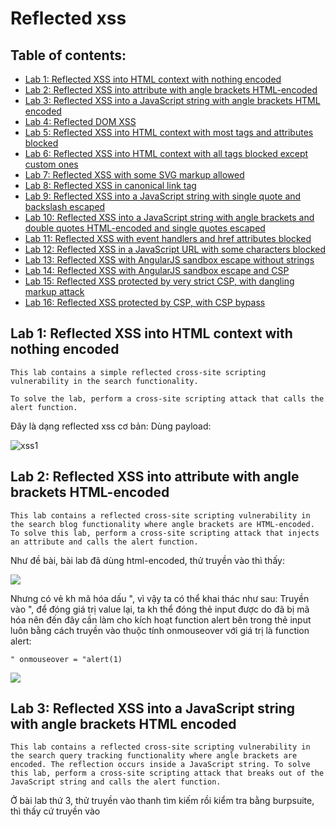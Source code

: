 # Reflected xss

## Table of contents:
* [Lab 1: Reflected XSS into HTML context with nothing encoded](#lab-1-reflected-xss-into-html-context-with-nothing-encoded)
* [Lab 2: Reflected XSS into attribute with angle brackets HTML-encoded](#lab-2-reflected-xss-into-attribute-with-angle-brackets-html-encoded)
* [Lab 3: Reflected XSS into a JavaScript string with angle brackets HTML encoded](#lab-3-reflected-xss-into-a-javascript-string-with-angle-brackets-html-encoded)
* [Lab 4: Reflected DOM XSS](#lab-4-reflected-dom-xss)
* [Lab 5: Reflected XSS into HTML context with most tags and attributes blocked](#lab-5-reflected-xss-into-html-context-with-most-tags-and-attributes-blocked)
* [Lab 6: Reflected XSS into HTML context with all tags blocked except custom ones](#lab-6-reflected-xss-into-html-context-with-all-tags-blocked-except-custom-ones)
* [Lab 7: Reflected XSS with some SVG markup allowed](#lab-7-reflected-xss-with-some-svg-markup-allowed)
* [Lab 8: Reflected XSS in canonical link tag](#lab-8-reflected-xss-in-canonical-link-tag)
* [Lab 9: Reflected XSS into a JavaScript string with single quote and backslash escaped](#lab-9-reflected-xss-into-a-javascript-string-with-single-quote-and-backslash-escaped)
* [Lab 10: Reflected XSS into a JavaScript string with angle brackets and double quotes HTML-encoded and single quotes escaped](#lab-10-reflected-xss-into-a-javascript-string-with-angle-brackets-and-double-quotes-html-encoded-and-single-quotes-escaped)
* [Lab 11: Reflected XSS with event handlers and href attributes blocked](#lab-11-reflected-xss-with-event-handlers-and-href-attributes-blocked)
* [Lab 12: Reflected XSS in a JavaScript URL with some characters blocked](#lab-12-reflected-xss-in-a-javascript-url-with-some-characters-blocked)
* [Lab 13: Reflected XSS with AngularJS sandbox escape without strings](#lab-13-reflected-xss-with-angularjs-sandbox-escape-without-strings)
* [Lab 14: Reflected XSS with AngularJS sandbox escape and CSP](#lab-14-reflected-xss-with-angularjs-sandbox-escape-and-csp)
* [Lab 15: Reflected XSS protected by very strict CSP, with dangling markup attack](#lab-15-reflected-xss-protected-by-very-strict-csp-with-dangling-markup-attack)
* [Lab 16: Reflected XSS protected by CSP, with CSP bypass](#lab-16-reflected-xss-protected-by-csp-with-csp-bypass)

## Lab 1: Reflected XSS into HTML context with nothing encoded

```
This lab contains a simple reflected cross-site scripting vulnerability in the search functionality.

To solve the lab, perform a cross-site scripting attack that calls the alert function. 
```
Đây là dạng reflected xss cơ bản: 
Dùng payload: 
<script>alert('xss')</script>

![xss1](https://github.com/manhhuy2002/hello-world/blob/main/xss/1.jpg)

## Lab 2: Reflected XSS into attribute with angle brackets HTML-encoded

```
This lab contains a reflected cross-site scripting vulnerability in the search blog functionality where angle brackets are HTML-encoded. To solve this lab, perform a cross-site scripting attack that injects an attribute and calls the alert function. 

```
Như đề bài, bài lab đã dùng html-encoded, thử truyền <script>alert(1)</script> vào thì thấy:

![](https://github.com/manhhuy2002/hello-world/blob/main/xss/2.jpg)

Nhưng có vẻ kh mã hóa dấu ", vì vậy ta có thể khai thác như sau:
Truyền vào ", để đóng giá trị value lại, ta kh thể đóng thẻ input được do đã bị mã hóa nên đến đây cần làm cho kích hoạt function alert bên trong thẻ input luôn bằng cách truyền vào thuộc tính onmouseover với giá trị là function alert:

```
" onmouseover = "alert(1)

```

![](https://github.com/manhhuy2002/hello-world/blob/main/xss/3.jpg)

## Lab 3: Reflected XSS into a JavaScript string with angle brackets HTML encoded

```
This lab contains a reflected cross-site scripting vulnerability in the search query tracking functionality where angle brackets are encoded. The reflection occurs inside a JavaScript string. To solve this lab, perform a cross-site scripting attack that breaks out of the JavaScript string and calls the alert function. 
```
Ở bài lab thứ 3, thử truyền vào thanh tìm kiếm <script>alert(1)</script> rồi kiểm tra bằng burpsuite, thì thấy cứ truyền vào <script> hay thẻ <> thì sẽ bị encode:
 
![](https://github.com/manhhuy2002/hello-world/blob/main/xss/4.jpg)
 
 Do giá trị của Searchterms đang kh được bảo vệ đúng cách nên  mình khai thác bằng cách tận dụng hàm đóng giá trị searchterms và thực hiện hàm eval:

```
    <script>
      var searchTerms = ''; eval(alert(1))//';
      document.write('<img src="/resources/images/tracker.gif?searchTerms='+encodeURIComponent(searchTerms)+'">');
  </script>
  
```
Mình truyền vào hàm ';eval(alert(1))// , để đóng giá trị var searchTerms = ''; đồng thời thực hiện hàm eval(alert(1)), và được kết quả:
  
![](https://github.com/manhhuy2002/hello-world/blob/main/xss/5.jpg)

## Lab 4: Reflected DOM XSS
  
  
## Lab 5: Reflected XSS into HTML context with most tags and attributes blocked
## Lab 6: Reflected XSS into HTML context with all tags blocked except custom ones
## Lab 7: Reflected XSS with some SVG markup allowed
## Lab 8: Reflected XSS in canonical link tag
## Lab 9: Reflected XSS into a JavaScript string with single quote and backslash escaped
## Lab 10: Reflected XSS into a JavaScript string with angle brackets and double quotes HTML-encoded and single quotes escaped
## Lab 11:Reflected XSS with event handlers and href attributes blocked
## Lab 12: Reflected XSS in a JavaScript URL with some characters blocked
## Lab 13: Reflected XSS with AngularJS sandbox escape without strings
## Lab 14: Reflected XSS with AngularJS sandbox escape and CSP
## Lab 15: Reflected XSS protected by very strict CSP, with dangling markup attack
## Lab 16: Reflected XSS protected by CSP, with CSP bypass
